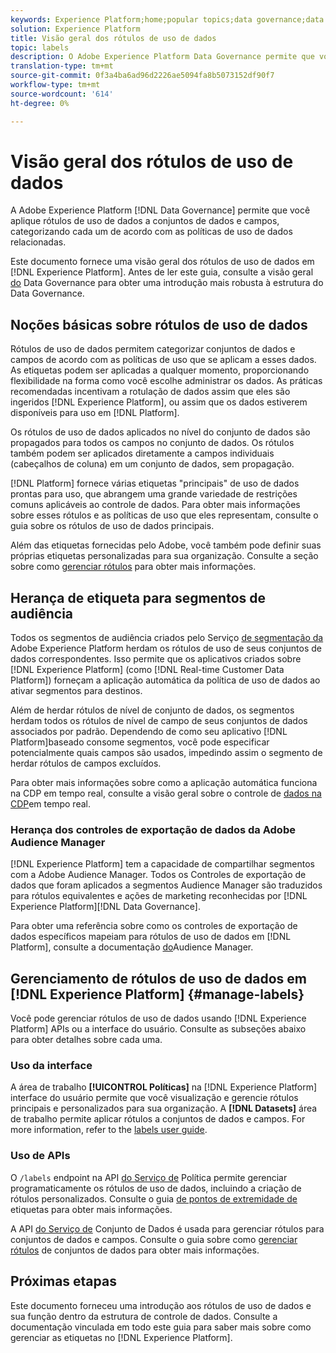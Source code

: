 ```yaml
---
keywords: Experience Platform;home;popular topics;data governance;data usage label api;policy service api;data usage labels overview
solution: Experience Platform
title: Visão geral dos rótulos de uso de dados
topic: labels
description: O Adobe Experience Platform Data Governance permite que você aplique rótulos de uso de dados a conjuntos de dados e campos, categorizando cada um de acordo com as políticas de uso de dados relacionadas. Este documento fornece uma visão geral das etiquetas de uso de dados no Experience Platform.
translation-type: tm+mt
source-git-commit: 0f3a4ba6ad96d2226ae5094fa8b5073152df90f7
workflow-type: tm+mt
source-wordcount: '614'
ht-degree: 0%

---
```



# Visão geral dos rótulos de uso de dados

A Adobe Experience Platform [!DNL Data Governance] permite que você aplique rótulos de uso de dados a conjuntos de dados e campos, categorizando cada um de acordo com as políticas de uso de dados relacionadas.

Este documento fornece uma visão geral dos rótulos de uso de dados em [!DNL Experience Platform]. Antes de ler este guia, consulte a visão geral [do](../home.md) Data Governance para obter uma introdução mais robusta à estrutura do Data Governance.

## Noções básicas sobre rótulos de uso de dados

Rótulos de uso de dados permitem categorizar conjuntos de dados e campos de acordo com as políticas de uso que se aplicam a esses dados. As etiquetas podem ser aplicadas a qualquer momento, proporcionando flexibilidade na forma como você escolhe administrar os dados. As práticas recomendadas incentivam a rotulação de dados assim que eles são ingeridos [!DNL Experience Platform], ou assim que os dados estiverem disponíveis para uso em [!DNL Platform].

Os rótulos de uso de dados aplicados no nível do conjunto de dados são propagados para todos os campos no conjunto de dados. Os rótulos também podem ser aplicados diretamente a campos individuais (cabeçalhos de coluna) em um conjunto de dados, sem propagação.

[!DNL Platform] fornece várias etiquetas &quot;principais&quot; de uso de dados prontas para uso, que abrangem uma grande variedade de restrições comuns aplicáveis ao controle de dados. Para obter mais informações sobre esses rótulos e as políticas de uso que eles representam, consulte o guia sobre os rótulos [](reference.md)de uso de dados principais.

Além das etiquetas fornecidas pelo Adobe, você também pode definir suas próprias etiquetas personalizadas para sua organização. Consulte a seção sobre como [gerenciar rótulos](#manage-labels) para obter mais informações.

## Herança de etiqueta para segmentos de audiência

Todos os segmentos de audiência criados pelo Serviço [de segmentação da](../../segmentation/home.md) Adobe Experience Platform herdam os rótulos de uso de seus conjuntos de dados correspondentes. Isso permite que os aplicativos criados sobre [!DNL Experience Platform] (como [!DNL Real-time Customer Data Platform]) forneçam a aplicação automática da política de uso de dados ao ativar segmentos para destinos.

Além de herdar rótulos de nível de conjunto de dados, os segmentos herdam todos os rótulos de nível de campo de seus conjuntos de dados associados por padrão. Dependendo de como seu aplicativo [!DNL Platform]baseado consome segmentos, você pode especificar potencialmente quais campos são usados, impedindo assim o segmento de herdar rótulos de campos excluídos.

Para obter mais informações sobre como a aplicação automática funciona na CDP em tempo real, consulte a visão geral sobre o controle de [dados na CDP](../../rtcdp/privacy/data-governance-overview.md#enforce-data-usage-compliance)em tempo real.

### Herança dos controles de exportação de dados da Adobe Audience Manager

[!DNL Experience Platform] tem a capacidade de compartilhar segmentos com a Adobe Audience Manager. Todos os Controles de exportação de dados que foram aplicados a segmentos Audience Manager são traduzidos para rótulos equivalentes e ações de marketing reconhecidas por [!DNL Experience Platform][!DNL Data Governance].

Para obter uma referência sobre como os controles de exportação de dados específicos mapeiam para rótulos de uso de dados em [!DNL Platform], consulte a documentação [do](https://docs.adobe.com/content/help/en/audience-manager/user-guide/implementation-integration-guides/integration-experience-platform/aam-aep-audience-sharing.html#aam-data-export-control-in-aep)Audience Manager.

## Gerenciamento de rótulos de uso de dados em [!DNL Experience Platform] {#manage-labels}

Você pode gerenciar rótulos de uso de dados usando [!DNL Experience Platform] APIs ou a interface do usuário. Consulte as subseções abaixo para obter detalhes sobre cada uma.

### Uso da interface

A área de trabalho **[!UICONTROL Políticas]** na [!DNL Experience Platform] interface do usuário permite que você visualização e gerencie rótulos principais e personalizados para sua organização. A **[!DNL Datasets]** área de trabalho permite aplicar rótulos a conjuntos de dados e campos. For more information, refer to the [labels user guide](user-guide.md).

### Uso de APIs

O `/labels` endpoint na API [do Serviço de](https://www.adobe.io/apis/experienceplatform/home/api-reference.html#!acpdr/swagger-specs/dule-policy-service.yaml) Política permite gerenciar programaticamente os rótulos de uso de dados, incluindo a criação de rótulos personalizados. Consulte o guia [de pontos de extremidade de](../api/labels.md) etiquetas para obter mais informações.

A API [do Serviço de](https://www.adobe.io/apis/experienceplatform/home/api-reference.html#!acpdr/swagger-specs/dataset-service.yaml) Conjunto de Dados é usada para gerenciar rótulos para conjuntos de dados e campos. Consulte o guia sobre como [gerenciar rótulos](./dataset-api.md) de conjuntos de dados para obter mais informações.

## Próximas etapas

Este documento forneceu uma introdução aos rótulos de uso de dados e sua função dentro da estrutura de controle de dados. Consulte a documentação vinculada em todo este guia para saber mais sobre como gerenciar as etiquetas no [!DNL Experience Platform].